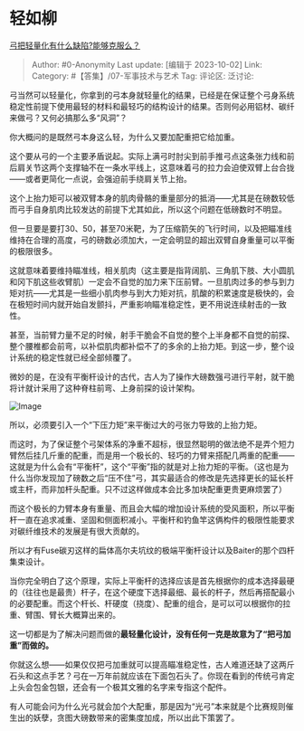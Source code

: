 # 轻如柳
[弓把轻量化有什么缺陷?能够克服么？](https://www.zhihu.com/question/624282665/answer/3234103068)

> Author: #0-Anonymity
> Last update: [编辑于 2023-10-02]
> Link:
> Category: #【答集】/07-军事技术与艺术 
> Tag:
> 评论区:
> 泛讨论:

弓当然可以轻量化，你拿到的弓本身就轻量化的结果，已经是在保证整个弓身系统稳定性前提下使用最轻的材料和最轻巧的结构设计的结果。否则何必用铝材、碳纤来做弓？又何必搞那么多“风洞”？

你大概问的是既然弓本身这么轻，为什么又要加配重把它给加重。

这个要从弓的一个主要矛盾说起。实际上满弓时肘尖到前手推弓点这条张力线和前后肩关节这两个支撑轴不在一条水平线上，这意味着弓的拉力会迫使双臂上台合拢——或者更简化一点说，会强迫前手绕肩关节上抬。

这个上抬力矩可以被双臂本身的肌肉骨骼的重量部分的抵消——尤其是在磅数较低而弓手自身肌肉比较发达的前提下尤其如此，所以这个问题在低磅数时不明显。

但一旦要是要打30、50，甚至70米靶，为了压缩箭矢的飞行时间，以及把瞄准线维持在合理的高度，弓的磅数必须加大，一定会明显的超出双臂自身重量可以平衡的极限很多。

这就意味着要维持瞄准线，相关肌肉（这主要是指背阔肌、三角肌下肢、大小圆肌和冈下肌这些收臂肌）一定会不自觉的加力来下压前臂。一旦肌肉过多的参与到力矩对抗——尤其是一些细小肌肉参与到大力矩对抗，肌酸的积累速度是极快的，会在极短时间内就开始自发颤抖，严重影响瞄准稳定性，更不用说连续射击的一致性。

甚至，当前臂力量不足的时候，射手干脆会不自觉的整个上半身都不自觉的前探、整个腰椎都会前弯，以补偿肌肉都补偿不了的多余的上抬力矩。到这一步，整个设计系统的稳定性就已经全部倾覆了。

微妙的是，在没有平衡杆设计的古代，古人为了操作大磅数强弓进行平射，就干脆将计就计采用了这种脊柱前弯、上身前探的设计架构。

![Image](https://pic1.zhimg.com/50/v2-18acdae0ba7333d1f34b3264af0af836_720w.jpg?source=1940ef5c)

所以，必须要引入一个“下压力矩”来平衡过大的弓张力导致的上抬力矩。

而这时，为了保证整个弓架体系的净重不超标，很显然聪明的做法绝不是弄个短力臂然后挂几斤重的配重，而是用一个极长的、轻巧的力臂来搭配几两重的配重——这就是为什么会有“平衡杆”，这个“平衡”指的就是对上抬力矩的平衡。（这也是为什么当你发现加了磅数之后“压不住”弓，其实最适合的修改是先选择更长的延长杆或主杆，而非加杆头配重。只不过这样做成本会比多加块配重更贵更麻烦罢了）

而这个极长的力臂本身有重量、而且会大幅的增加设计系统的受风面积，所以平衡杆一直在追求减重、坚固和侧面积减小。平衡杆和钓鱼竿这俩构件的极限性能要求对碳纤维技术的发展是有很大贡献的。

所以才有Fuse碳刃这样的扁体高尔夫坑纹的极端平衡杆设计以及Baiter的那个四杆集束设计。

当你完全明白了这个原理，实际上平衡杆的选择应该是首先根据你的成本选择最硬的（往往也是最贵）杆子，在这个硬度下选择最细、最长的杆子，然后再搭配最小的必要配重。而这个杆长、杆硬度（挠度）、配重的组合，是可以可以根据你的拉重、臂围、臂长大概算出来的。

这一切都是为了解决问题而做的**最轻量化设计，没有任何一克是故意为了“把弓加重”而做的。**

你就这么想——如果仅仅把弓加重就可以提高瞄准稳定性，古人难道还缺了这两斤石头和这点手艺？弓在一万年前就应该在下面包石头了。你现在看到的传统弓肯定上头会包金包银，还会有一个极其文雅的名字来专指这个配件。

有人可能会问为什么光弓就会加个大配重，那是因为“光弓”本来就是个比赛规则催生出的妖孽，贪图大磅数带来的密集度加成，所以出此下策罢了。